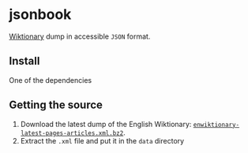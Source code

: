 # jsonbook
<!--
[![NPM version][badge-npm]][badge-link-npm]
[![Build Status][badge-build]][badge-link-build]
[![dependencies Status][badge-dep]][badge-link-dep]
[![devDependencies Status][badge-dev-dep]][badge-link-dev-dep]
[![codecov][badge-codecov]][badge-link-codecov]
-->

[Wiktionary](https://en.wiktionary.org/) dump in accessible `JSON` format.

## Install

One of the dependencies

## Getting the source

1. Download the latest dump of the English Wiktionary:
    [`enwiktionary-latest-pages-articles.xml.bz2`][enwiktionary-link].
1. Extract the `.xml` file and put it in the `data` directory

[enwiktionary-link]: https://dumps.wikimedia.org/enwiktionary/latest/enwiktionary-latest-pages-articles.xml.bz2

[badge-link-codecov]: https://codecov.io/gh/dan1wang/jsonbook
[badge-link-dep]: https://david-dm.org/dan1wang/jsonbook
[badge-link-dev-dep]: https://david-dm.org/dan1wang/jsonbook?type=dev
[badge-link-build]: https://travis-ci.org/dan1wang/jsonbook
[badge-link-gts]: https://github.com/google/gts
[badge-link-npm]: https://www.npmjs.com/package/jsonbook

[badge-codecov]: https://codecov.io/gh/dan1wang/jsonbook/branch/ts-master/graph/badge.svg
[badge-dep]: https://david-dm.org/dan1wang/jsonbook/status.svg
[badge-dev-dep]: https://david-dm.org/dan1wang/jsonbook/dev-status.svg
[badge-build]: https://travis-ci.org/dan1wang/jsonbook.svg?branch=master
[badge-gts]: https://img.shields.io/badge/code%20style-google-blueviolet.svg
[badge-npm]: https://img.shields.io/npm/v/jsonbook.svg
